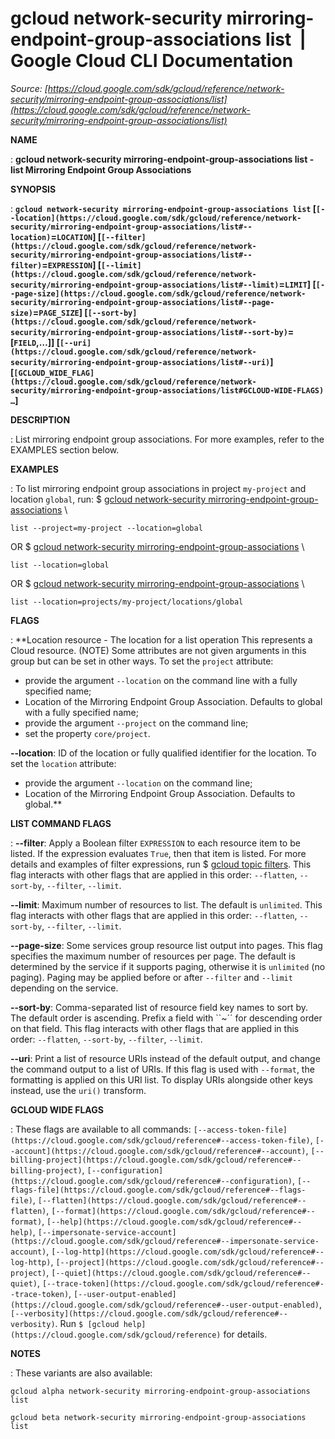 # gcloud network-security mirroring-endpoint-group-associations list  |  Google Cloud CLI Documentation

*Source: [https://cloud.google.com/sdk/gcloud/reference/network-security/mirroring-endpoint-group-associations/list](https://cloud.google.com/sdk/gcloud/reference/network-security/mirroring-endpoint-group-associations/list)*

**NAME**

: **gcloud network-security mirroring-endpoint-group-associations list - list Mirroring Endpoint Group Associations**

**SYNOPSIS**

: **`gcloud network-security mirroring-endpoint-group-associations list` [`[--location](https://cloud.google.com/sdk/gcloud/reference/network-security/mirroring-endpoint-group-associations/list#--location)`=`LOCATION`] [`[--filter](https://cloud.google.com/sdk/gcloud/reference/network-security/mirroring-endpoint-group-associations/list#--filter)`=`EXPRESSION`] [`[--limit](https://cloud.google.com/sdk/gcloud/reference/network-security/mirroring-endpoint-group-associations/list#--limit)`=`LIMIT`] [`[--page-size](https://cloud.google.com/sdk/gcloud/reference/network-security/mirroring-endpoint-group-associations/list#--page-size)`=`PAGE_SIZE`] [`[--sort-by](https://cloud.google.com/sdk/gcloud/reference/network-security/mirroring-endpoint-group-associations/list#--sort-by)`=[`FIELD`,…]] [`[--uri](https://cloud.google.com/sdk/gcloud/reference/network-security/mirroring-endpoint-group-associations/list#--uri)`] [`[GCLOUD_WIDE_FLAG](https://cloud.google.com/sdk/gcloud/reference/network-security/mirroring-endpoint-group-associations/list#GCLOUD-WIDE-FLAGS) …`]**

**DESCRIPTION**

: List mirroring endpoint group associations.
For more examples, refer to the EXAMPLES section below.

**EXAMPLES**

: To list mirroring endpoint group associations in project `my-project`
and location `global`, run:
$ [gcloud
network-security mirroring-endpoint-group-associations](https://cloud.google.com/sdk/gcloud/reference/network-security/mirroring-endpoint-group-associations) \
```
list --project=my-project --location=global
```

OR
$ [gcloud
network-security mirroring-endpoint-group-associations](https://cloud.google.com/sdk/gcloud/reference/network-security/mirroring-endpoint-group-associations) \
```
list --location=global
```

OR
$ [gcloud
network-security mirroring-endpoint-group-associations](https://cloud.google.com/sdk/gcloud/reference/network-security/mirroring-endpoint-group-associations) \
```
list --location=projects/my-project/locations/global
```

**FLAGS**

: **Location resource - The location for a list operation This represents a Cloud
resource. (NOTE) Some attributes are not given arguments in this group but can
be set in other ways.
To set the `project` attribute:

- provide the argument `--location` on the command line with a fully
specified name;
- Location of the Mirroring Endpoint Group Association. Defaults to global with a
fully specified name;
- provide the argument `--project` on the command line;
- set the property `core/project`.

**--location**:
ID of the location or fully qualified identifier for the location.
To set the `location` attribute:

- provide the argument `--location` on the command line;
- Location of the Mirroring Endpoint Group Association. Defaults to global.**

**LIST COMMAND FLAGS**

: **--filter**:
Apply a Boolean filter `EXPRESSION` to each resource item
to be listed. If the expression evaluates `True`, then that item is
listed. For more details and examples of filter expressions, run $ [gcloud topic filters](https://cloud.google.com/sdk/gcloud/reference/topic/filters). This flag
interacts with other flags that are applied in this order:
`--flatten`, `--sort-by`, `--filter`,
`--limit`.

**--limit**:
Maximum number of resources to list. The default is `unlimited`. This
flag interacts with other flags that are applied in this order:
`--flatten`, `--sort-by`, `--filter`,
`--limit`.

**--page-size**:
Some services group resource list output into pages. This flag specifies the
maximum number of resources per page. The default is determined by the service
if it supports paging, otherwise it is `unlimited` (no paging).
Paging may be applied before or after `--filter` and
`--limit` depending on the service.

**--sort-by**:
Comma-separated list of resource field key names to sort by. The default order
is ascending. Prefix a field with ``~´´ for descending order on that
field. This flag interacts with other flags that are applied in this order:
`--flatten`, `--sort-by`, `--filter`,
`--limit`.

**--uri**:
Print a list of resource URIs instead of the default output, and change the
command output to a list of URIs. If this flag is used with
`--format`, the formatting is applied on this URI list. To display
URIs alongside other keys instead, use the `uri()` transform.

**GCLOUD WIDE FLAGS**

: These flags are available to all commands: `[--access-token-file](https://cloud.google.com/sdk/gcloud/reference#--access-token-file)`,
`[--account](https://cloud.google.com/sdk/gcloud/reference#--account)`, `[--billing-project](https://cloud.google.com/sdk/gcloud/reference#--billing-project)`,
`[--configuration](https://cloud.google.com/sdk/gcloud/reference#--configuration)`,
`[--flags-file](https://cloud.google.com/sdk/gcloud/reference#--flags-file)`,
`[--flatten](https://cloud.google.com/sdk/gcloud/reference#--flatten)`, `[--format](https://cloud.google.com/sdk/gcloud/reference#--format)`, `[--help](https://cloud.google.com/sdk/gcloud/reference#--help)`, `[--impersonate-service-account](https://cloud.google.com/sdk/gcloud/reference#--impersonate-service-account)`,
`[--log-http](https://cloud.google.com/sdk/gcloud/reference#--log-http)`,
`[--project](https://cloud.google.com/sdk/gcloud/reference#--project)`, `[--quiet](https://cloud.google.com/sdk/gcloud/reference#--quiet)`, `[--trace-token](https://cloud.google.com/sdk/gcloud/reference#--trace-token)`, `[--user-output-enabled](https://cloud.google.com/sdk/gcloud/reference#--user-output-enabled)`,
`[--verbosity](https://cloud.google.com/sdk/gcloud/reference#--verbosity)`.
Run `$ [gcloud help](https://cloud.google.com/sdk/gcloud/reference)` for details.

**NOTES**

: These variants are also available:

```
gcloud alpha network-security mirroring-endpoint-group-associations list
```

```
gcloud beta network-security mirroring-endpoint-group-associations list
```